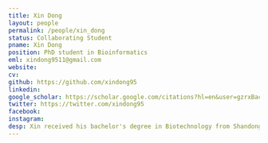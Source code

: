 ```yaml
---
title: Xin Dong
layout: people
permalink: /people/xin_dong
status: Collaborating Student
pname: Xin Dong
position: PhD student in Bioinformatics
eml: xindong9511@gmail.com
website: 
cv: 
github: https://github.com/xindong95
linkedin:
google_scholar: https://scholar.google.com/citations?hl=en&user=gzrxBacAAAAJ
twitter: https://twitter.com/xindong95
facebook: 
instagram:
desp: Xin received his bachelor's degree in Biotechnology from Shandong Normal University in 2018. His research focuses on elucidating the mechanism of gene regulation and epigenome in cancer genome based on available public data. Recently he is working on developing computational approaches to investigate gene regulation with the power of single-cell technology.
---
```

